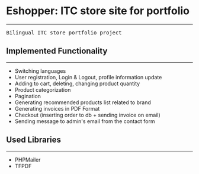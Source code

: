 <h1>Eshopper: ITC store site for portfolio</h1>
<hr>
<pre>Bilingual ITC store portfolio project</pre>
<h2>Implemented Functionality</h2>
<hr>
<ul>
  <li>Switching languages</li>
  <li>User registration, Login & Logout, profile information update</li>
  <li>Adding to cart, deleting, changing  product quantity</li>
  <li>Product categorization</li>
  <li>Pagination</li>
  <li>Generating recommended products list related to brand </li>
  <li>Generating invoices in PDF Format</li>
  <li>Checkout (inserting order to db + sending invoice on email)</li>
  <li>Sending message to admin's email from the contact form</li>
</ul>
<h2>Used Libraries</h2>
<hr>
<ul>
  <li>PHPMailer</li>
  <li>TFPDF</li>
</ul>
